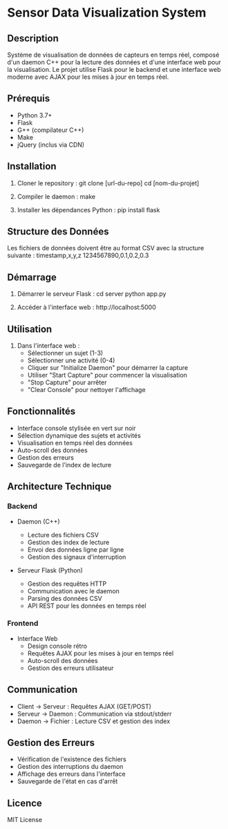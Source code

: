 # Sensor Data Visualization System

## Description
Système de visualisation de données de capteurs en temps réel, composé d'un daemon C++ pour la lecture des données et d'une interface web pour la visualisation. Le projet utilise Flask pour le backend et une interface web moderne avec AJAX pour les mises à jour en temps réel.


## Prérequis
- Python 3.7+
- Flask
- G++ (compilateur C++)
- Make
- jQuery (inclus via CDN)

## Installation
1. Cloner le repository :
git clone [url-du-repo]
cd [nom-du-projet]

2. Compiler le daemon :
make

3. Installer les dépendances Python :
pip install flask

## Structure des Données
Les fichiers de données doivent être au format CSV avec la structure suivante :
timestamp,x,y,z
1234567890,0.1,0.2,0.3

## Démarrage
1. Démarrer le serveur Flask :
cd server
python app.py

2. Accéder à l'interface web :
http://localhost:5000

## Utilisation
1. Dans l'interface web :
   - Sélectionner un sujet (1-3)
   - Sélectionner une activité (0-4)
   - Cliquer sur "Initialize Daemon" pour démarrer la capture
   - Utiliser "Start Capture" pour commencer la visualisation
   - "Stop Capture" pour arrêter
   - "Clear Console" pour nettoyer l'affichage

## Fonctionnalités
- Interface console stylisée en vert sur noir
- Sélection dynamique des sujets et activités
- Visualisation en temps réel des données
- Auto-scroll des données
- Gestion des erreurs
- Sauvegarde de l'index de lecture

## Architecture Technique

### Backend
- Daemon (C++)
  - Lecture des fichiers CSV
  - Gestion des index de lecture
  - Envoi des données ligne par ligne
  - Gestion des signaux d'interruption

- Serveur Flask (Python)
  - Gestion des requêtes HTTP
  - Communication avec le daemon
  - Parsing des données CSV
  - API REST pour les données en temps réel

### Frontend
- Interface Web
  - Design console rétro
  - Requêtes AJAX pour les mises à jour en temps réel
  - Auto-scroll des données
  - Gestion des erreurs utilisateur

## Communication
- Client → Serveur : Requêtes AJAX (GET/POST)
- Serveur → Daemon : Communication via stdout/stderr
- Daemon → Fichier : Lecture CSV et gestion des index

## Gestion des Erreurs
- Vérification de l'existence des fichiers
- Gestion des interruptions du daemon
- Affichage des erreurs dans l'interface
- Sauvegarde de l'état en cas d'arrêt


## Licence
MIT License
